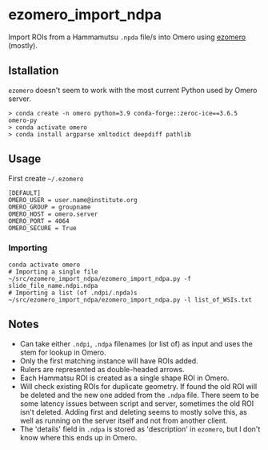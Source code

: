 # ezomero_import_ndpa
Import ROIs from a Hammamutsu `.npda` file/s into Omero using [ezomero](https://github.com/TheJacksonLaboratory/ezomero?tab=readme-ov-file) (mostly).

## Istallation 
`ezomero` doesn't seem to work with the most current Python used by Omero server.
```
> conda create -n omero python=3.9 conda-forge::zeroc-ice==3.6.5 omero-py
> conda activate omero
> conda install argparse xmltodict deepdiff pathlib
```
## Usage
First create `~/.ezomero`
```
[DEFAULT]
OMERO_USER = user.name@institute.org
OMERO_GROUP = groupname
OMERO_HOST = omero.server
OMERO_PORT = 4064
OMERO_SECURE = True
```

### Importing
```Shell
conda activate omero
# Importing a single file
~/src/ezomero_import_ndpa/ezomero_import_ndpa.py -f slide_file_name.ndpi.ndpa
# Importing a list (of .ndpi/.npda)s
~/src/ezomero_import_ndpa/ezomero_import_ndpa.py -l list_of_WSIs.txt
```


## Notes
- Can take either `.ndpi`, `.ndpa` filenames (or list of) as input and uses the stem for lookup in Omero.
- Only the first matching instance will have ROIs added.
- Rulers are represented as double-headed arrows.
- Each Hammatsu ROI is created as a single shape ROI in Omero.
- Will check existing ROIs for duplicate geometry. If found the old ROI will be deleted and the new one added from the `.ndpa` file. There seem to be some latency issues between script and server, sometimes the old ROI isn't deleted. Adding first and deleting seems to mostly solve this, as well as running on the server itself and not from another client.
- The 'details' field in `.ndpa` is stored as 'description' in `ezomero`, but I don't know where this ends up in Omero.
  

